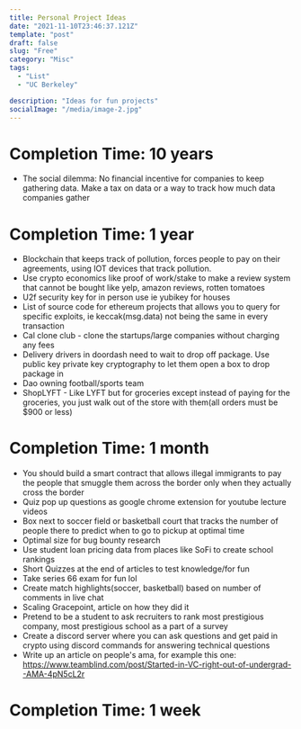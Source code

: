 ```yaml
---
title: Personal Project Ideas
date: "2021-11-10T23:46:37.121Z"
template: "post"
draft: false
slug: "Free"
category: "Misc"
tags:
  - "List"
  - "UC Berkeley"

description: "Ideas for fun projects"
socialImage: "/media/image-2.jpg"
---
```


# Completion Time: 10 years

- The social dilemma: No financial incentive for companies to keep gathering data. Make a tax on data or a way to track how much data companies gather

# Completion Time: 1 year

- Blockchain that keeps track of pollution, forces people to pay on their agreements, using IOT devices that track pollution.
- Use crypto economics like proof of work/stake to make a review system that cannot be bought like yelp, amazon reviews, rotten tomatoes
- U2f security key for in person use ie yubikey for houses
- List of source code for ethereum projects that allows you to query for specific exploits, ie keccak(msg.data) not being the same in every transaction
- Cal clone club - clone the startups/large companies without charging any fees
- Delivery drivers in doordash need to wait to drop off package. Use public key private key cryptography to let them open a box to drop package in
- Dao owning football/sports team
- ShopLYFT - Like LYFT but for groceries except instead of paying for the groceries, you just walk out of the store with them(all orders must be $900 or less)

# Completion Time: 1 month

- You should build a smart contract that allows illegal immigrants to pay the people that smuggle them across the border only when they actually cross the border
- Quiz pop up questions as google chrome extension for youtube lecture videos
- Box next to soccer field or basketball court that tracks the number of people there to predict when to go to pickup at optimal time
- Optimal size for bug bounty research
- Use student loan pricing data from places like SoFi to create school rankings
- Short Quizzes at the end of articles to test knowledge/for fun
- Take series 66 exam for fun lol
- Create match highlights(soccer, basketball) based on number of comments in live chat
- Scaling Gracepoint, article on how they did it
- Pretend to be a student to ask recruiters to rank most prestigious company, most prestigious school as a part of a survey
- Create a discord server where you can ask questions and get paid in crypto using discord commands for answering technical questions
- Write up an article on people's ama, for example this one: https://www.teamblind.com/post/Started-in-VC-right-out-of-undergrad--AMA-4pN5cL2r

# Completion Time: 1 week
